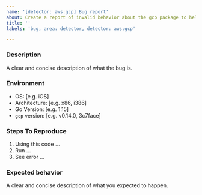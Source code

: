 ```yaml
---
name: '[detector: aws:gcp] Bug report'
about: Create a report of invalid behavior about the gcp package to help us improve
title: ''
labels: 'bug, area: detector, detector: aws:gcp'

---
```


### Description

A clear and concise description of what the bug is.

### Environment

- OS: [e.g. iOS]
- Architecture: [e.g. x86, i386]
- Go Version: [e.g. 1.15]
- `gcp` version: [e.g. v0.14.0, 3c7face]

### Steps To Reproduce

1. Using this code ...
2. Run ...
3. See error ...

### Expected behavior

A clear and concise description of what you expected to happen.
